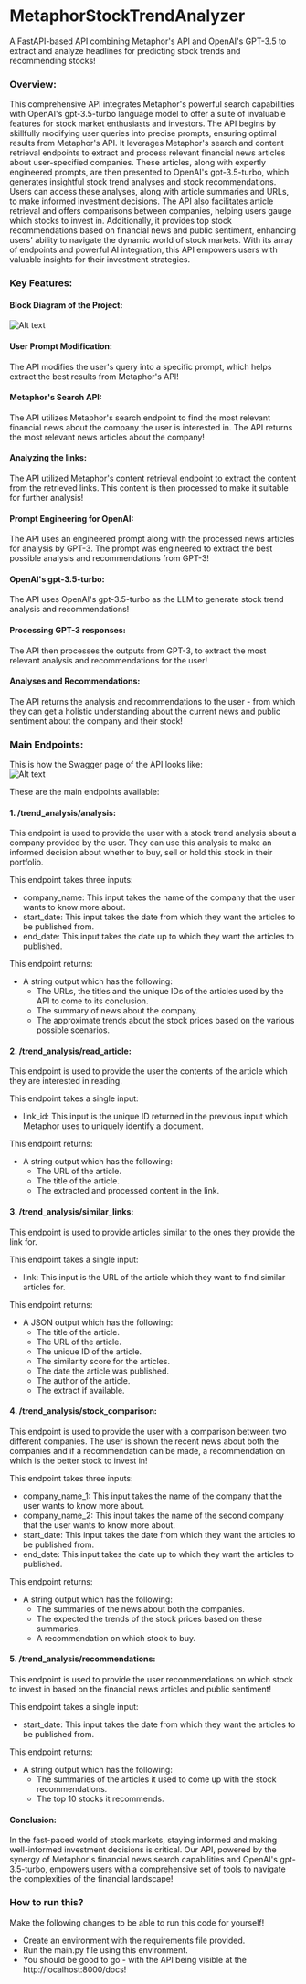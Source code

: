 # MetaphorStockTrendAnalyzer
A FastAPI-based API combining Metaphor's API and OpenAI's GPT-3.5 to extract and analyze headlines for predicting stock trends and recommending stocks!
### Overview:
This comprehensive API integrates Metaphor's powerful search capabilities with OpenAI's gpt-3.5-turbo language model to offer a suite of invaluable features for stock market enthusiasts and investors. The API begins by skillfully modifying user queries into precise prompts, ensuring optimal results from Metaphor's API. It leverages Metaphor's search and content retrieval endpoints to extract and process relevant financial news articles about user-specified companies. These articles, along with expertly engineered prompts, are then presented to OpenAI's gpt-3.5-turbo, which generates insightful stock trend analyses and stock recommendations. Users can access these analyses, along with article summaries and URLs, to make informed investment decisions. The API also facilitates article retrieval and offers comparisons between companies, helping users gauge which stocks to invest in. Additionally, it provides top stock recommendations based on financial news and public sentiment, enhancing users' ability to navigate the dynamic world of stock markets. With its array of endpoints and powerful AI integration, this API empowers users with valuable insights for their investment strategies.
### Key Features:

#### Block Diagram of the Project:
![Alt text](https://github.com/osabnis/Semantic_Search_API/blob/main/graphs__and_statistics/block_diagram.drawio.png "Block Diagram")

#### User Prompt Modification: 
The API modifies the user's query into a specific prompt, which helps extract the best results from Metaphor's API!

#### Metaphor's Search API: 
The API utilizes Metaphor's search endpoint to find the most relevant financial news about the company the user is interested in. The API returns the most relevant news articles about the company!

#### Analyzing the links: 
The API utilized Metaphor's content retrieval endpoint to extract the content from the retrieved links. This content is then processed to make it suitable for further analysis!

#### Prompt Engineering for OpenAI: 
The API uses an engineered prompt along with the processed news articles for analysis by GPT-3. The prompt was engineered to extract the best possible analysis and recommendations from GPT-3! 

#### OpenAI's gpt-3.5-turbo:
The API uses OpenAI's gpt-3.5-turbo as the LLM to generate stock trend analysis and recommendations!  

#### Processing GPT-3 responses:
The API then processes the outputs from GPT-3, to extract the most relevant analysis and recommendations for the user!

#### Analyses and Recommendations:
The API returns the analysis and recommendations to the user - from which they can get a holistic understanding about the current news and public sentiment about the company and their stock!

### Main Endpoints:
This is how the Swagger page of the API looks like:  
![Alt text](https://github.com/osabnis/Semantic_Search_API/blob/main/graphs__and_statistics/block_diagram.drawio.png "Block Diagram")

These are the main endpoints available:
#### 1. /trend_analysis/analysis:
This endpoint is used to provide the user with a stock trend analysis about a company provided by the user. They can use this analysis to make an informed decision about whether to buy, sell or hold this stock in their portfolio.

This endpoint takes three inputs:
* company_name: This input takes the name of the company that the user wants to know more about.
* start_date: This input takes the date from which they want the articles to be published from.
* end_date: This input takes the date up to which they want the articles to published.

This endpoint returns:
* A string output which has the following:
  * The URLs, the titles and the unique IDs of the articles used by the API to come to its conclusion.
  * The summary of news about the company.
  * The approximate trends about the stock prices based on the various possible scenarios.

#### 2. /trend_analysis/read_article:
This endpoint is used to provide the user the contents of the article which they are interested in reading.

This endpoint takes a single input:
* link_id: This input is the unique ID returned in the previous input which Metaphor uses to uniquely identify a document.

This endpoint returns:
* A string output which has the following:
  * The URL of the article.
  * The title of the article.
  * The extracted and processed content in the link.

#### 3. /trend_analysis/similar_links:
This endpoint is used to provide articles similar to the ones they provide the link for.

This endpoint takes a single input:
* link: This input is the URL of the article which they want to find similar articles for.

This endpoint returns:
* A JSON output which has the following:
  * The title of the article.
  * The URL of the article.
  * The unique ID of the article.
  * The similarity score for the articles.
  * The date the article was published.
  * The author of the article.
  * The extract if available.

#### 4. /trend_analysis/stock_comparison:
This endpoint is used to provide the user with a comparison between two different companies. The user is shown the recent news about both the companies and if a recommendation can be made, a recommendation on which is the better stock to invest in!

This endpoint takes three inputs:
* company_name_1: This input takes the name of the company that the user wants to know more about.
* company_name_2: This input takes the name of the second company that the user wants to know more about.
* start_date: This input takes the date from which they want the articles to be published from.
* end_date: This input takes the date up to which they want the articles to published.

This endpoint returns:
* A string output which has the following:
  * The summaries of the news about both the companies.
  * The expected the trends of the stock prices based on these summaries.
  * A recommendation on which stock to buy.


#### 5. /trend_analysis/recommendations:
This endpoint is used to provide the user recommendations on which stock to invest in based on the financial news articles and public sentiment!

This endpoint takes a single input:
* start_date: This input takes the date from which they want the articles to be published from.

This endpoint returns:
* A string output which has the following:
  * The summaries of the articles it used to come up with the stock recommendations.
  * The top 10 stocks it recommends.

#### Conclusion:
In the fast-paced world of stock markets, staying informed and making well-informed investment decisions is critical. Our API, powered by the synergy of Metaphor's financial news search capabilities and OpenAI's gpt-3.5-turbo, empowers users with a comprehensive set of tools to navigate the complexities of the financial landscape!  

### How to run this?
Make the following changes to be able to run this code for yourself!
- Create an environment with the requirements file provided.
- Run the main.py file using this environment.
- You should be good to go - with the API being visible at the http://localhost:8000/docs!
